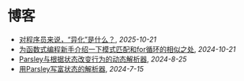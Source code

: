# 博客

- [对程序员来说，“异化”是什么？](./2025-2-7), _2025-10-21_
- [为函数式编程新手介绍一下模式匹配和for循环的相似之处](./2024-10-21), _2024-10-21_
- [Parsley与根据状态改变行为的动态解析器](./2024-8-25), _2024-8-25_
- [用Parsley写富状态的解析器](./2024-7-15), _2024-7-15_
